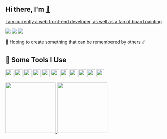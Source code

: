 <h2>Hi there, I'm <a href="#"Swanine</a> 👋</h2>
<p>I am currently a web front-end developer, as well as a fan of board painting</p>
<p>
 
  <a href="https://twitter.com/swanine3">
    <img src="https://img.shields.io/badge/-@swanine-1DA1F2?style=flat-square&logo=twitter&logoColor=white"/>
  </a>
  
  <a href="https://codepen.io/swanine">
    <img src="https://img.shields.io/badge/-@swanine-1E1F26?style=flat-square&logo=codepen&logoColor=white"/>
  </a>
  
  <a href="https://twitter.com/swanine3">
    <img src="https://img.shields.io/badge/-swanine-07c160?style=flat-square&logo=wechat&logoColor=white"/>
  </a>
</p>
<p>🌠 Hoping to create something that can be remembered by others ☄️</p>

<h2>🚀 Some Tools I Use</h2>
<p align="left">
  <code><img  src="https://cdn.jsdelivr.net/gh/devicons/devicon/icons/javascript/javascript-original.svg" height="25"/></code>
  <code><img src="https://cdn.jsdelivr.net/gh/devicons/devicon/icons/typescript/typescript-original.svg" height="25"/></code>
  <code><img src="https://cdn.jsdelivr.net/gh/devicons/devicon/icons/nodejs/nodejs-original.svg" height="25"/></code>
  <code><img src="https://cdn.jsdelivr.net/gh/devicons/devicon/icons/react/react-original.svg" height="25"/></code>
  <code><img src="https://cdn.jsdelivr.net/gh/devicons/devicon/icons/vuejs/vuejs-original.svg" height="25"/></code>
  <code><img src="https://cdn.jsdelivr.net/gh/devicons/devicon/icons/nuxtjs/nuxtjs-original.svg" height="25"/></code>
  <code><img src="https://cdn.jsdelivr.net/gh/devicons/devicon/icons/sass/sass-original.svg" height="25"/></code>
  <code><img src="https://cdn.jsdelivr.net/gh/devicons/devicon/icons/stylus/stylus-original.svg" height="25"/></code>
  <code><img src="https://cdn.jsdelivr.net/gh/devicons/devicon/icons/denojs/denojs-original.svg" height="25"/></code>
  <code><img src="https://cdn.jsdelivr.net/gh/devicons/devicon/icons/rust/rust-plain.svg" height="25"/></code>
  <code><img src="https://cdn.jsdelivr.net/gh/devicons/devicon/icons/figma/figma-original.svg" height="25"/></code>
</p>

<div>
<a href="https://github.com/swanine">
  <img height="160" src="https://github-readme-stats.vercel.app/api?username=swanine&show_icons=true&theme=radical"/>
</a>

<a href="https://github.com/swanine">
  <img height="160" src="https://github-readme-stats.vercel.app/api/top-langs/?username=swanine&layout=compact&theme=radical&bg_color=30,ff758c,e4efe9&text_color=ffffff&title_color=29323c"/>
</a>
</div>

